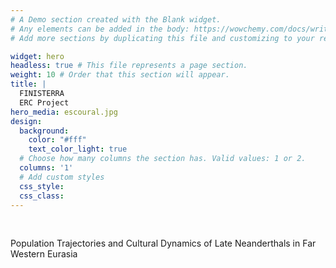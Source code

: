 ```yaml
---
# A Demo section created with the Blank widget.
# Any elements can be added in the body: https://wowchemy.com/docs/writing-markdown-latex/
# Add more sections by duplicating this file and customizing to your requirements.

widget: hero 
headless: true # This file represents a page section.
weight: 10 # Order that this section will appear.
title: |
  FINISTERRA
  ERC Project
hero_media: escoural.jpg
design:
  background:
    color: "#fff"
    text_color_light: true
  # Choose how many columns the section has. Valid values: 1 or 2.
  columns: '1'
  # Add custom styles
  css_style:
  css_class:
---
```


<br>

Population Trajectories and Cultural Dynamics of Late Neanderthals in Far Western Eurasia
